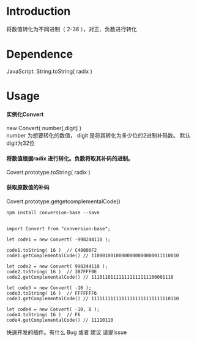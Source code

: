 # Introduction

  将数值转化为不同进制（ 2-36 ），对正、负数进行转化

# Dependence

  JavaScript:   String.toString( radix )

# Usage

  #### 实例化Convert
  new Convert( number[,digit] ) <br>
  number 为想要转化的数值， digit 是将其转化为多少位的2进制补码数。 默认digit为32位

  #### 将数值根据radix 进行转化。负数将取其补码的进制。 <br>
  Covert.prototype.toString( radix ) <br>
  #### 获取原数值的补码 <br>
  Covert.prototype.getgetcomplementalCode() <br>

```
npm install conversion-base --save

```
```

import Convert from "conversion-base";

let code1 = new Convert( -998244110 );

code1.toString( 16 )  // C48000F2
code1.getComplementalCode() // 11000100100000000000000011110010

let code2 = new Convert( 998244110 );
code2.toString( 16 )  // 3B7FFF0E
code2.getComplementalCode() // 111011011111111111111100001110

let code3 = new Convert( -10 );
code3.toString( 16 )  // FFFFFFF6
code3.getComplementalCode() // 11111111111111111111111111110110

let code4 = new Convert( -10, 8 );
code4.toString( 16 )  // F6
code4.getComplementalCode() // 11110110

```

快速开发的插件。有什么 Bug 或者 建议 请提Issue